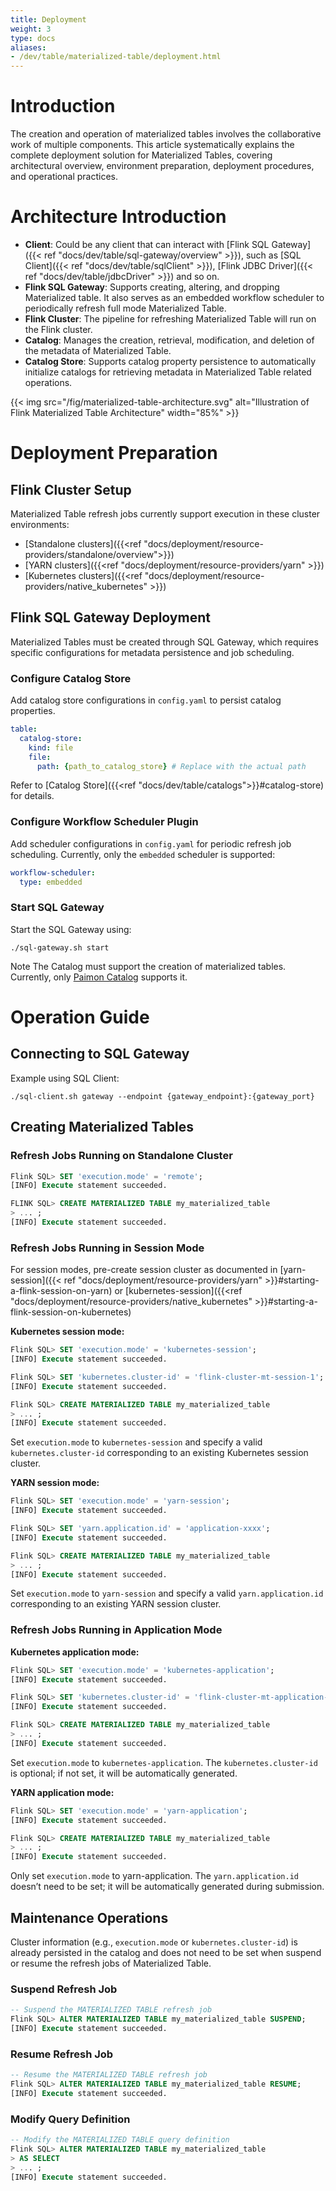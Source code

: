 ```yaml
---
title: Deployment
weight: 3
type: docs
aliases:
- /dev/table/materialized-table/deployment.html
---
```

<!--
Licensed to the Apache Software Foundation (ASF) under one
or more contributor license agreements.  See the NOTICE file
distributed with this work for additional information
regarding copyright ownership.  The ASF licenses this file
to you under the Apache License, Version 2.0 (the
"License"); you may not use this file except in compliance
with the License.  You may obtain a copy of the License at

  http://www.apache.org/licenses/LICENSE-2.0

Unless required by applicable law or agreed to in writing,
software distributed under the License is distributed on an
"AS IS" BASIS, WITHOUT WARRANTIES OR CONDITIONS OF ANY
KIND, either express or implied.  See the License for the
specific language governing permissions and limitations
under the License.
-->

# Introduction

The creation and operation of materialized tables involves the collaborative work of multiple components. This article systematically explains the complete deployment solution for Materialized Tables, covering architectural overview, environment preparation, deployment procedures, and operational practices.

# Architecture Introduction

- **Client**: Could be any client that can interact with [Flink SQL Gateway]({{< ref "docs/dev/table/sql-gateway/overview" >}}), such as [SQL Client]({{< ref "docs/dev/table/sqlClient" >}}), [Flink JDBC Driver]({{< ref "docs/dev/table/jdbcDriver" >}}) and so on.
- **Flink SQL Gateway**: Supports creating, altering, and dropping Materialized table. It also serves as an embedded workflow scheduler to periodically refresh full mode Materialized Table.
- **Flink Cluster**: The pipeline for refreshing Materialized Table will run on the Flink cluster.
- **Catalog**: Manages the creation, retrieval, modification, and deletion of the metadata of Materialized Table.
- **Catalog Store**: Supports catalog property persistence to automatically initialize catalogs for retrieving metadata in Materialized Table related operations.

{{< img src="/fig/materialized-table-architecture.svg" alt="Illustration of Flink Materialized Table Architecture" width="85%" >}}

# Deployment Preparation

## Flink Cluster Setup

Materialized Table refresh jobs currently support execution in these cluster environments:
* [Standalone clusters]({{<ref "docs/deployment/resource-providers/standalone/overview">}})
* [YARN clusters]({{<ref "docs/deployment/resource-providers/yarn" >}})
* [Kubernetes clusters]({{<ref "docs/deployment/resource-providers/native_kubernetes" >}})

## Flink SQL Gateway Deployment

Materialized Tables must be created through SQL Gateway, which requires specific configurations for metadata persistence and job scheduling.

### Configure Catalog Store

Add catalog store configurations in `config.yaml` to persist catalog properties. 

```yaml
table:
  catalog-store:
    kind: file
    file:
      path: {path_to_catalog_store} # Replace with the actual path
```
Refer to [Catalog Store]({{<ref "docs/dev/table/catalogs">}}#catalog-store) for details.

### Configure Workflow Scheduler Plugin

Add scheduler configurations in `config.yaml` for periodic refresh job scheduling. Currently, only the `embedded` scheduler is supported:

```yaml
workflow-scheduler:
  type: embedded
```

### Start SQL Gateway

Start the SQL Gateway using:

```shell
./sql-gateway.sh start
```

<span class="label label-danger">Note</span>
The Catalog must support the creation of materialized tables. Currently, only [Paimon Catalog](https://paimon.apache.org/docs/master/concepts/table-types/#materialized-table) supports it.

# Operation Guide

## Connecting to SQL Gateway

Example using SQL Client:

```shell
./sql-client.sh gateway --endpoint {gateway_endpoint}:{gateway_port}
```

## Creating Materialized Tables

### Refresh Jobs Running on Standalone Cluster

```sql
Flink SQL> SET 'execution.mode' = 'remote';
[INFO] Execute statement succeeded.

FLINK SQL> CREATE MATERIALIZED TABLE my_materialized_table
> ... ;
[INFO] Execute statement succeeded.
```

### Refresh Jobs Running in Session Mode

For session modes, pre-create session cluster as documented in  [yarn-session]({{< ref "docs/deployment/resource-providers/yarn" >}}#starting-a-flink-session-on-yarn) or [kubernetes-session]({{<ref "docs/deployment/resource-providers/native_kubernetes" >}}#starting-a-flink-session-on-kubernetes)

**Kubernetes session mode:**

```sql
Flink SQL> SET 'execution.mode' = 'kubernetes-session';
[INFO] Execute statement succeeded.

Flink SQL> SET 'kubernetes.cluster-id' = 'flink-cluster-mt-session-1';
[INFO] Execute statement succeeded.

Flink SQL> CREATE MATERIALIZED TABLE my_materialized_table
> ... ;
[INFO] Execute statement succeeded.
```
Set `execution.mode` to `kubernetes-session` and specify a valid `kubernetes.cluster-id` corresponding to an existing Kubernetes session cluster.

**YARN session mode:**

```sql
Flink SQL> SET 'execution.mode' = 'yarn-session';
[INFO] Execute statement succeeded.

Flink SQL> SET 'yarn.application.id' = 'application-xxxx';
[INFO] Execute statement succeeded.

Flink SQL> CREATE MATERIALIZED TABLE my_materialized_table
> ... ;
[INFO] Execute statement succeeded.
```
Set `execution.mode` to `yarn-session` and specify a valid `yarn.application.id` corresponding to an existing YARN session cluster.

### Refresh Jobs Running in Application Mode

**Kubernetes application mode:**

```sql
Flink SQL> SET 'execution.mode' = 'kubernetes-application';
[INFO] Execute statement succeeded.

Flink SQL> SET 'kubernetes.cluster-id' = 'flink-cluster-mt-application-1';
[INFO] Execute statement succeeded.

Flink SQL> CREATE MATERIALIZED TABLE my_materialized_table
> ... ;
[INFO] Execute statement succeeded.
```
Set `execution.mode` to `kubernetes-application`. The `kubernetes.cluster-id` is optional; if not set, it will be automatically generated.

**YARN application mode:**

```sql
Flink SQL> SET 'execution.mode' = 'yarn-application';
[INFO] Execute statement succeeded.

Flink SQL> CREATE MATERIALIZED TABLE my_materialized_table
> ... ;
[INFO] Execute statement succeeded.
```
Only set `execution.mode` to yarn-application. The `yarn.application.id` doesn’t need to be set; it will be automatically generated during submission.

## Maintenance Operations

Cluster information (e.g., `execution.mode` or `kubernetes.cluster-id`) is already persisted in the catalog and does not need to be set when suspend or resume the refresh jobs of Materialized Table.

### Suspend Refresh Job

```sql
-- Suspend the MATERIALIZED TABLE refresh job
Flink SQL> ALTER MATERIALIZED TABLE my_materialized_table SUSPEND;
[INFO] Execute statement succeeded.
```

### Resume Refresh Job

```sql
-- Resume the MATERIALIZED TABLE refresh job
Flink SQL> ALTER MATERIALIZED TABLE my_materialized_table RESUME;
[INFO] Execute statement succeeded.
```

### Modify Query Definition

```sql
-- Modify the MATERIALIZED TABLE query definition
Flink SQL> ALTER MATERIALIZED TABLE my_materialized_table
> AS SELECT
> ... ;
[INFO] Execute statement succeeded.
```
